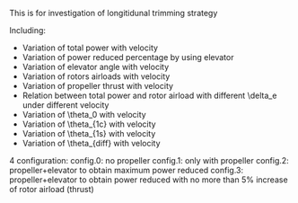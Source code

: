 This is for investigation of longitidunal trimming strategy

Including:

- Variation of total power with velocity
- Variation of power reduced percentage by using elevator
- Variation of elevator angle with velocity
- Variation of rotors airloads with velocity
- Variation of propeller thrust with velocity
- Relation between total power and rotor airload with different \delta_e under different velocity
- Variation of \theta_0 with velocity
- Variation of \theta_{1c} with velocity
- Variation of \theta_{1s} with velocity
- Variation of \theta_{diff} with velocity

4 configuration:
config.0: no propeller
config.1: only with propeller
config.2: propeller+elevator to obtain maximum power reduced
config.3: propeller+elevator to obtain power reduced with no more than 5% increase of rotor airload (thrust)